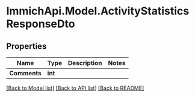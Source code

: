 # ImmichApi.Model.ActivityStatisticsResponseDto

## Properties

Name | Type | Description | Notes
------------ | ------------- | ------------- | -------------
**Comments** | **int** |  | 

[[Back to Model list]](../README.md#documentation-for-models) [[Back to API list]](../README.md#documentation-for-api-endpoints) [[Back to README]](../README.md)

